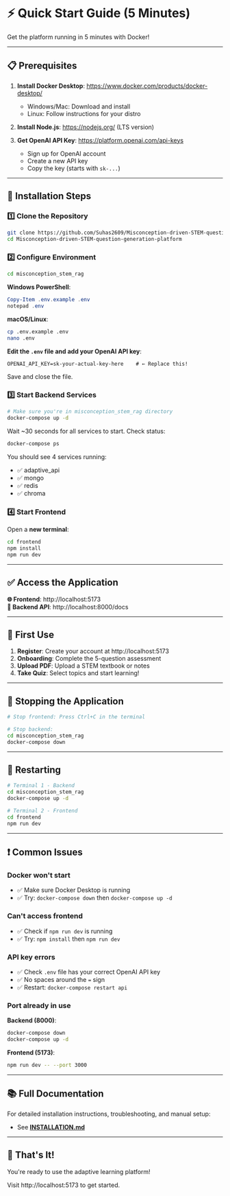 # ⚡ Quick Start Guide (5 Minutes)

Get the platform running in 5 minutes with Docker!

---

## 📋 Prerequisites

1. **Install Docker Desktop**: https://www.docker.com/products/docker-desktop/
   - Windows/Mac: Download and install
   - Linux: Follow instructions for your distro

2. **Install Node.js**: https://nodejs.org/ (LTS version)

3. **Get OpenAI API Key**: https://platform.openai.com/api-keys
   - Sign up for OpenAI account
   - Create a new API key
   - Copy the key (starts with `sk-...`)

---

## 🚀 Installation Steps

### 1️⃣ Clone the Repository

```bash
git clone https://github.com/Suhas2609/Misconception-driven-STEM-question-generation-platform.git
cd Misconception-driven-STEM-question-generation-platform
```

### 2️⃣ Configure Environment

```bash
cd misconception_stem_rag
```

**Windows PowerShell**:
```powershell
Copy-Item .env.example .env
notepad .env
```

**macOS/Linux**:
```bash
cp .env.example .env
nano .env
```

**Edit the `.env` file and add your OpenAI API key**:
```env
OPENAI_API_KEY=sk-your-actual-key-here    # ← Replace this!
```

Save and close the file.

### 3️⃣ Start Backend Services

```bash
# Make sure you're in misconception_stem_rag directory
docker-compose up -d
```

Wait ~30 seconds for all services to start. Check status:
```bash
docker-compose ps
```

You should see 4 services running:
- ✅ adaptive_api
- ✅ mongo
- ✅ redis  
- ✅ chroma

### 4️⃣ Start Frontend

Open a **new terminal**:

```bash
cd frontend
npm install
npm run dev
```

---

## ✅ Access the Application

**🌐 Frontend**: http://localhost:5173  
**🔧 Backend API**: http://localhost:8000/docs

---

## 🎯 First Use

1. **Register**: Create your account at http://localhost:5173
2. **Onboarding**: Complete the 5-question assessment
3. **Upload PDF**: Upload a STEM textbook or notes
4. **Take Quiz**: Select topics and start learning!

---

## 🛑 Stopping the Application

```bash
# Stop frontend: Press Ctrl+C in the terminal

# Stop backend:
cd misconception_stem_rag
docker-compose down
```

---

## 🔄 Restarting

```bash
# Terminal 1 - Backend
cd misconception_stem_rag
docker-compose up -d

# Terminal 2 - Frontend  
cd frontend
npm run dev
```

---

## ❗ Common Issues

### Docker won't start
- ✅ Make sure Docker Desktop is running
- ✅ Try: `docker-compose down` then `docker-compose up -d`

### Can't access frontend
- ✅ Check if `npm run dev` is running
- ✅ Try: `npm install` then `npm run dev`

### API key errors
- ✅ Check `.env` file has your correct OpenAI API key
- ✅ No spaces around the `=` sign
- ✅ Restart: `docker-compose restart api`

### Port already in use
**Backend (8000)**:
```bash
docker-compose down
docker-compose up -d
```

**Frontend (5173)**:
```bash
npm run dev -- --port 3000
```

---

## 📚 Full Documentation

For detailed installation instructions, troubleshooting, and manual setup:
- See **[INSTALLATION.md](./INSTALLATION.md)**

---

## 🎉 That's It!

You're ready to use the adaptive learning platform! 

Visit http://localhost:5173 to get started.
